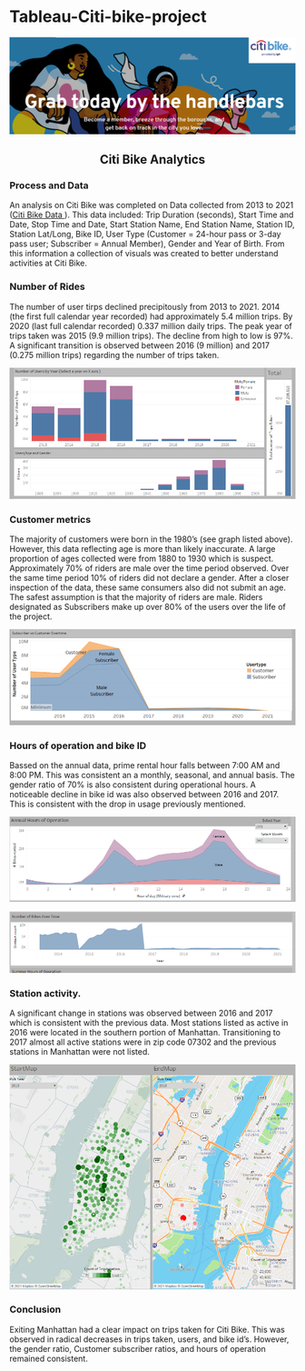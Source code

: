 # Tableau-Citi-bike-project

![citiBikeLogo.png](Images/citiBikeLogo.png)


## <b><div align = "center"> Citi Bike Analytics</div></b>

### Process and Data
An analysis on Citi Bike was completed on Data collected from 2013 to 2021 ([Citi Bike Data ](https://www.citibikenyc.com/system-data)). This data included: Trip Duration (seconds), Start Time and Date, Stop Time and Date, Start Station Name, End Station Name, Station ID, Station Lat/Long, Bike ID, User Type (Customer = 24-hour pass or 3-day pass user; Subscriber = Annual Member), Gender and Year of Birth. From this information a collection of visuals was created to better understand activities at Citi Bike.

### Number of Rides
The number of user tirps declined precipitously from 2013 to 2021. 2014 (the first full calendar year recorded) had approximately 5.4 million trips. By 2020 (last full calendar recorded) 0.337 million daily trips. The peak year of trips taken was 2015 (9.9 million trips). The decline from high to low is 97%. A significant transition is observed between 2016 (9 million) and 2017 (0.275 million trips) regarding the number of trips taken.



![annual_age.png](Images/annual_age.png)



### Customer metrics
The majority of customers were born in the 1980’s (see graph listed above). However, this data reflecting age is more than likely inaccurate. A large proportion of ages collected were from 1880 to 1930 which is suspect. Approximately 70% of riders are male over the time period observed. Over the same time period 10% of riders did not declare a gender. After a closer inspection of the data, these same consumers also did not submit an age. The safest assumption is that the majority of riders are male. Riders designated as Subscribers make up over 80% of the users over the life of the project.


![subscribers.png](Images/subscribers.png)

### Hours of operation and bike ID
Bassed on the annual data, prime rental hour falls between 7:00 AM and 8:00 PM. This was consistent an a monthly, seasonal, and annual basis. The gender ratio of 70% is also consistent during operational hours. A noticeable decline in bike id was also observed between 2016 and 2017. This is consistent with the drop in usage previously mentioned.


![hours.png](Images/hours.png)


![bike.png](Images/bike.png)


### Station activity.
A significant change in stations was observed between 2016 and 2017 which is consistent with the previous data. Most stations listed as active in 2016 were located in the southern portion of Manhattan.  Transitioning to 2017 almost all active stations were in zip code 07302 and the previous stations in Manhattan were not listed.

![map.png](Images/map.png)

### Conclusion
Exiting Manhattan had a clear impact on trips taken for Citi Bike. This was observed in radical decreases in trips taken, users, and bike id’s. However, the gender ratio, Customer subscriber ratios, and hours of operation remained consistent. 
